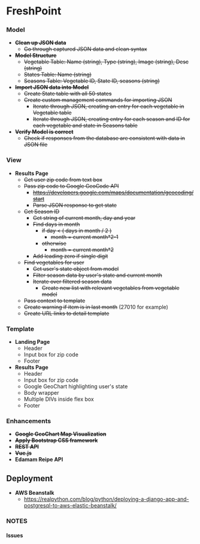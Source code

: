 FreshPoint
=================

### Model
- **~~Clean up JSON data~~**
	- ~~Go through captured JSON data and clean syntax~~
- **~~Model Structure~~**
	- ~~Vegetable Table: Name (string), Type (string), Image (string), Desc (string)~~
	- ~~States Table: Name (string)~~
	- ~~Seasons Table: Vegetable ID, State ID, seasons (string)~~
- **~~Import JSON data into Model~~**
	- ~~Create State table with all 50 states~~
	- ~~Create custom management commands for importing JSON~~
	    - ~~Iterate through JSON, creating an entry for each vegetable in Vegetable table~~
	    - ~~Iterate through JSON, creating entry for each season and ID for each vegetable and state in Seasons table~~
- **~~Verify Model is correct~~**
	- ~~Check if responses from the database are consistent with data in JSON file~~

### View
- **Results Page**
	- ~~Get user zip code from text box~~
	- ~~Pass zip code to Google GeoCode API~~
		- ~~https://developers.google.com/maps/documentation/geocoding/start~~
		- ~~Parse JSON response to get state~~
	- ~~Get Season ID~~
		- ~~Get string of current month, day and year~~
		- ~~Find days in month~~
			- ~~if day < ( days in month / 2 )~~
				- ~~month = current month*2-1~~
			- ~~otherwise~~
				- ~~month = current month*2~~
		- ~~Add leading zero if single digit~~
    - ~~Find vegetables for user~~
    	- ~~Get user's state object from model~~
    	- ~~Filter season data by user's state and current month~~
    	- ~~Iterate over filtered season data~~
    		- ~~Create new list with relevant vegetables from vegetable model~~
    - ~~Pass context to template~~
    - ~~Create warning if item is in last month~~ (27010 for example)
	- ~~Create URL links to detail template~~

### Template
- **Landing Page**
	- Header
	- Input box for zip code
	- Footer
- **Results Page**
	- Header
	- Input box for zip code
	- Google GeoChart highlighting user's state
	- Body wrapper
   	- Multiple DIVs inside flex box
	- Footer

### Enhancements
- **~~Google GeoChart Map Visualization~~**
- **~~Apply Bootstrap CSS framework~~**
- **~~REST API~~**
- **~~Vue.js~~**
- **Edamam Reipe API**

## Deployment
- **AWS Beanstalk**
	- https://realpython.com/blog/python/deploying-a-django-app-and-postgresql-to-aws-elastic-beanstalk/

### NOTES

#### Issues



